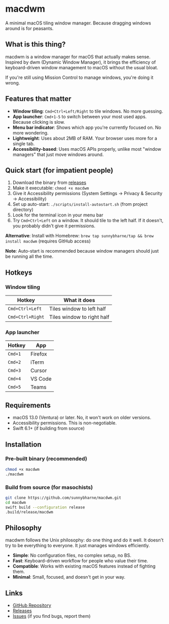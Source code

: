 # macdwm

A minimal macOS tiling window manager. Because dragging windows around is for peasants.

## What is this thing?

macdwm is a window manager for macOS that actually makes sense. Inspired by dwm (Dynamic Window Manager), it brings the efficiency of keyboard-driven window management to macOS without the usual bloat.

If you're still using Mission Control to manage windows, you're doing it wrong.

## Features that matter

- **Window tiling**: `Cmd+Ctrl+Left/Right` to tile windows. No more guessing.
- **App launcher**: `Cmd+1-5` to switch between your most used apps. Because clicking is slow.
- **Menu bar indicator**: Shows which app you're currently focused on. No more wondering.
- **Lightweight**: Uses about 2MB of RAM. Your browser uses more for a single tab.
- **Accessibility-based**: Uses macOS APIs properly, unlike most "window managers" that just move windows around.

## Quick start (for impatient people)

1. Download the binary from [releases](https://github.com/sunnybharne/macdwm/releases)
2. Make it executable: `chmod +x macdwm`
3. Give it Accessibility permissions (System Settings → Privacy & Security → Accessibility)
4. Set up auto-start: `./scripts/install-autostart.sh` (from project directory)
5. Look for the terminal icon in your menu bar
6. Try `Cmd+Ctrl+Left` on a window. It should tile to the left half. If it doesn't, you probably didn't give it permissions.

**Alternative**: Install with Homebrew: `brew tap sunnybharne/tap && brew install macdwm` (requires GitHub access)

**Note**: Auto-start is recommended because window managers should just be running all the time.

## Hotkeys

### Window tiling
| Hotkey | What it does |
|--------|--------------|
| `Cmd+Ctrl+Left` | Tiles window to left half |
| `Cmd+Ctrl+Right` | Tiles window to right half |

### App launcher
| Hotkey | App |
|--------|-----|
| `Cmd+1` | Firefox |
| `Cmd+2` | iTerm |
| `Cmd+3` | Cursor |
| `Cmd+4` | VS Code |
| `Cmd+5` | Teams |

## Requirements

- macOS 13.0 (Ventura) or later. No, it won't work on older versions.
- Accessibility permissions. This is non-negotiable.
- Swift 6.1+ (if building from source)

## Installation

### Pre-built binary (recommended)
```bash
chmod +x macdwm
./macdwm
```

### Build from source (for masochists)
```bash
git clone https://github.com/sunnybharne/macdwm.git
cd macdwm
swift build --configuration release
.build/release/macdwm
```

## Philosophy

macdwm follows the Unix philosophy: do one thing and do it well. It doesn't try to be everything to everyone. It just manages windows efficiently.

- **Simple**: No configuration files, no complex setup, no BS.
- **Fast**: Keyboard-driven workflow for people who value their time.
- **Compatible**: Works with existing macOS features instead of fighting them.
- **Minimal**: Small, focused, and doesn't get in your way.

## Links

- [GitHub Repository](https://github.com/sunnybharne/macdwm)
- [Releases](https://github.com/sunnybharne/macdwm/releases)
- [Issues](https://github.com/sunnybharne/macdwm/issues) (if you find bugs, report them)
